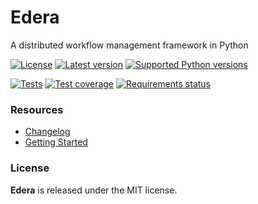 # Edera

A distributed workflow management framework in Python

[![License](https://img.shields.io/pypi/l/edera.svg?style=flat-square)](#)
[![Latest version](https://img.shields.io/pypi/v/edera.svg?style=flat-square)](https://pypi.org/project/edera)
[![Supported Python versions](https://img.shields.io/pypi/pyversions/edera.svg?style=flat-square)](#)

[![Tests](https://img.shields.io/travis/thoughteer/edera/development.svg?style=flat-square&label=tests)](https://travis-ci.org/thoughteer/edera/branches)
[![Test coverage](https://img.shields.io/codecov/c/github/thoughteer/edera/development.svg?style=flat-square)](https://codecov.io/gh/thoughteer/edera/branch/development)
[![Requirements status](https://img.shields.io/requires/github/thoughteer/edera.svg?style=flat-square&label=dependencies)](https://requires.io/github/thoughteer/edera/requirements)

### Resources

* [Changelog](./docs/Changelog.md)
* [Getting Started](./docs/GettingStarted.md)

### License

**Edera** is released under the MIT license.
